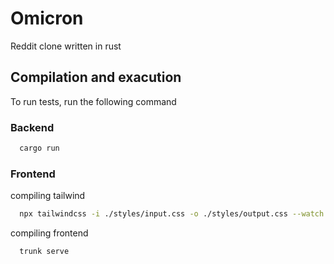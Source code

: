 # Omicron
 Reddit clone written in rust

## Compilation and exacution

To run tests, run the following command

### Backend
```bash
  cargo run
```

### Frontend
compiling tailwind
```bash
  npx tailwindcss -i ./styles/input.css -o ./styles/output.css --watch
```
compiling frontend
```bash
  trunk serve
```

